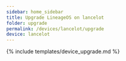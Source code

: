 ```yaml
---
sidebar: home_sidebar
title: Upgrade LineageOS on lancelot
folder: upgrade
permalink: /devices/lancelot/upgrade
device: lancelot
---
```

{% include templates/device_upgrade.md %}
